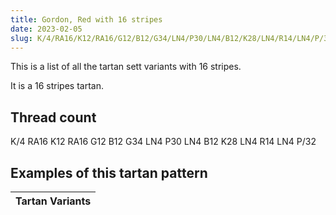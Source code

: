 ```yaml
---
title: Gordon, Red with 16 stripes
date: 2023-02-05
slug: K/4/RA16/K12/RA16/G12/B12/G34/LN4/P30/LN4/B12/K28/LN4/R14/LN4/P/32
---
```

This is a list of all the tartan sett variants with 16 stripes.

It is a 16 stripes tartan.


## Thread count
K/4 RA16 K12 RA16 G12 B12 G34 LN4 P30 LN4 B12 K28 LN4 R14 LN4 P/32

## Examples of this tartan pattern

| Tartan Variants |
|---------------|
